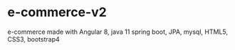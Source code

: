 # e-commerce-v2
e-commerce made with Angular 8, java 11 spring boot, JPA, mysql, HTML5, CSS3, bootstrap4
